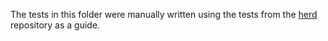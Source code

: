 The tests in this folder were manually written using the tests from the [herd](https://github.com/herd/legacy/tree/master/herdtools/herd/testsuite/OpenCLTests) repository as a guide.